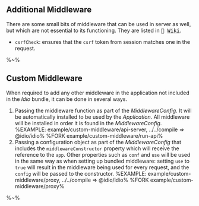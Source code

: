 ## Additional Middleware

There are some small bits of middleware that can be used in server as well, but which are not essential to its functioning. They are listed in <kbd>📖 [Wiki](../../wiki/Additional_Middleware)</kbd>.

- `csrfCheck`: ensures that the `csrf` token from session matches one in the request.

%~%

## Custom Middleware

When required to add any other middleware in the application not included in the _Idio_ bundle, it can be done in several ways.

1. Passing the middleware function as part of the <link type="MiddlewareConfig">_MiddlewareConfig_</link>. It will be automatically installed to be used by the _Application_. All middleware will be installed in order it is found in the _MiddlewareConfig_.
    %EXAMPLE: example/custom-middleware/api-server, ../../compile => @idio/idio%
    %FORK example/custom-middleware/run-api%
2. Passing a configuration object as part of the _MiddlewareConfig_ that includes the `middlewareConstructor` property which will receive the reference to the `app`. Other properties such as `conf` and `use` will be used in the same way as when setting up bundled middleware: setting `use` to `true` will result in the middleware being used for every request, and the `config` will be passed to the constructor.
    %EXAMPLE: example/custom-middleware/proxy, ../../compile => @idio/idio%
    %FORK example/custom-middleware/proxy%

%~%